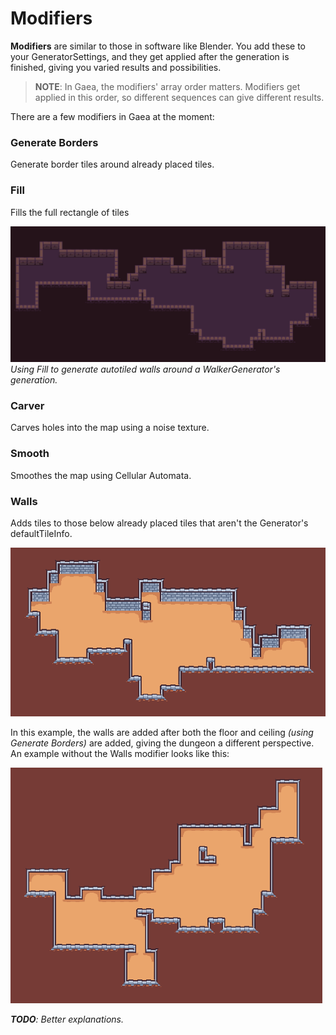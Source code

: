 # Modifiers

**Modifiers** are similar to those in software like Blender. You add these to your GeneratorSettings, and they get applied after the generation is finished, giving you varied results and possibilities. 

> **NOTE**: In Gaea, the modifiers' array order matters. Modifiers get applied in this order, so different sequences can give different results.

There are a few modifiers in Gaea at the moment:

### Generate Borders

Generate border tiles around already placed tiles.

### Fill

Fills the full rectangle of tiles

![fill showcase](assets/fill-showcase.png)
*Using Fill to generate autotiled walls around a WalkerGenerator's generation.*

### Carver

Carves holes into the map using a noise texture.

### Smooth

Smoothes the map using Cellular Automata.

### Walls

Adds tiles to those below already placed tiles that aren't the Generator's defaultTileInfo.

![walls modifier showcase](assets/walls-modifier-showcase.png)

In this example, the walls are added after both the floor and ceiling *(using Generate Borders)* are added, giving the dungeon a different perspective.<br>
An example without the Walls modifier looks like this:

![without walls modifier](assets/walls-modifier-showcase-before.png)

_**TODO**: Better explanations._